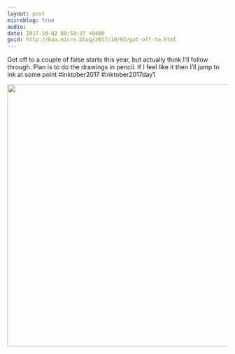 ```yaml
---
layout: post
microblog: true
audio: 
date: 2017-10-02 09:59:37 +0400
guid: http://kaa.micro.blog/2017/10/02/got-off-to.html
---
```

Got off to a couple of false starts this year, but actually think I’ll follow through. Plan is to do the drawings in pencil. If I feel like it then I’ll jump to ink at some point #inktober2017 #inktober2017day1

<img src="https://www.kaa.bz/uploads/2018/b540171a4e.jpg" width="600" height="600" />
